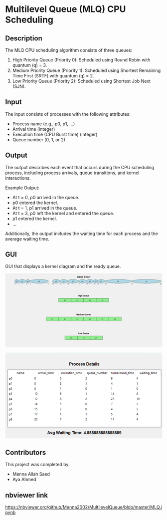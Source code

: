 # Multilevel Queue (MLQ) CPU Scheduling

## Description
The MLQ CPU scheduling algorithm consists of three queues:
1. High Priority Queue (Priority 0): Scheduled using Round Robin with quantum (q) = 3.
2. Medium Priority Queue (Priority 1): Scheduled using Shortest Remaining Time First (SRTF) with quantum (q) = 2.
3. Low Priority Queue (Priority 2): Scheduled using Shortest Job Next (SJN).

## Input
The input consists of processes with the following attributes:
- Process name (e.g., p0, p1, ...)
- Arrival time (integer)
- Execution time (CPU Burst time) (integer)
- Queue number (0, 1, or 2)

## Output
The output describes each event that occurs during the CPU scheduling process, including process arrivals, queue transitions, and kernel interactions.

Example Output:
- At t = 0, p0 arrived in the queue.
- p0 entered the kernel.
- At t = 1, p1 arrived in the queue.
- At t = 3, p0 left the kernel and entered the queue.
- p1 entered the kernel.
- ...

Additionally, the output includes the waiting time for each process and the average waiting time.

## GUI
GUI that displays a kernel diagram and the ready queue.

![kernel](GUI/kernel.png)

![details](GUI/details.png)

## Contributors
This project was completed by:
- Menna Allah Saed
- Aya Ahmed

## nbviewer link
https://nbviewer.org/github/Menna2002/MultilevelQueue/blob/master/MLQ.ipynb
